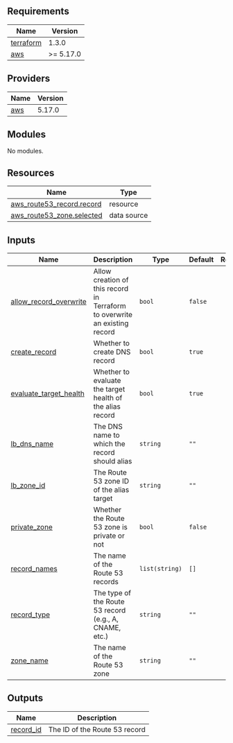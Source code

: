 <!-- BEGINNING OF PRE-COMMIT-TERRAFORM DOCS HOOK -->
## Requirements

| Name | Version |
|------|---------|
| <a name="requirement_terraform"></a> [terraform](#requirement\_terraform) | 1.3.0 |
| <a name="requirement_aws"></a> [aws](#requirement\_aws) | >= 5.17.0 |

## Providers

| Name | Version |
|------|---------|
| <a name="provider_aws"></a> [aws](#provider\_aws) | 5.17.0 |

## Modules

No modules.

## Resources

| Name | Type |
|------|------|
| [aws_route53_record.record](https://registry.terraform.io/providers/hashicorp/aws/latest/docs/resources/route53_record) | resource |
| [aws_route53_zone.selected](https://registry.terraform.io/providers/hashicorp/aws/latest/docs/data-sources/route53_zone) | data source |

## Inputs

| Name | Description | Type | Default | Required |
|------|-------------|------|---------|:--------:|
| <a name="input_allow_record_overwrite"></a> [allow\_record\_overwrite](#input\_allow\_record\_overwrite) | Allow creation of this record in Terraform to overwrite an existing record | `bool` | `false` | no |
| <a name="input_create_record"></a> [create\_record](#input\_create\_record) | Whether to create DNS record | `bool` | `true` | no |
| <a name="input_evaluate_target_health"></a> [evaluate\_target\_health](#input\_evaluate\_target\_health) | Whether to evaluate the target health of the alias record | `bool` | `true` | no |
| <a name="input_lb_dns_name"></a> [lb\_dns\_name](#input\_lb\_dns\_name) | The DNS name to which the record should alias | `string` | `""` | no |
| <a name="input_lb_zone_id"></a> [lb\_zone\_id](#input\_lb\_zone\_id) | The Route 53 zone ID of the alias target | `string` | `""` | no |
| <a name="input_private_zone"></a> [private\_zone](#input\_private\_zone) | Whether the Route 53 zone is private or not | `bool` | `false` | no |
| <a name="input_record_names"></a> [record\_names](#input\_record\_names) | The name of the Route 53 records | `list(string)` | `[]` | no |
| <a name="input_record_type"></a> [record\_type](#input\_record\_type) | The type of the Route 53 record (e.g., A, CNAME, etc.) | `string` | `""` | no |
| <a name="input_zone_name"></a> [zone\_name](#input\_zone\_name) | The name of the Route 53 zone | `string` | `""` | no |

## Outputs

| Name | Description |
|------|-------------|
| <a name="output_record_id"></a> [record\_id](#output\_record\_id) | The ID of the Route 53 record |
<!-- END OF PRE-COMMIT-TERRAFORM DOCS HOOK -->
